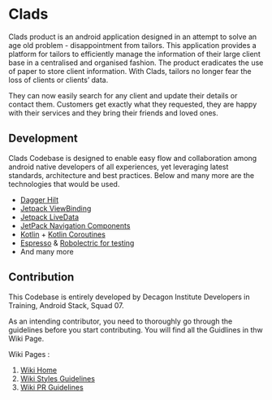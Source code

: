 # Clads

Clads product is an android application designed in an attempt to solve an age old problem - disappointment from tailors. This application provides a platform for tailors to efficiently manage the information of their large client base in a centralised and organised fashion. The product eradicates the use of paper to store client information. With Clads, tailors no longer fear the loss of clients or clients’ data. 

They can now easily search for any client and update their details or contact them.
Customers get exactly what they requested, they are happy with their services and they bring their friends and loved ones.


## Development 

Clads Codebase is designed to enable easy flow and collaboration among android native developers of all experiences, yet leveraging latest standards, architecture and best practices. Below and many more are the technologies that would be used. 

- [Dagger Hilt](https://dagger.dev/hilt/)
- [Jetpack ViewBinding](https://developer.android.com/topic/libraries/view-binding)
- [Jetpack LiveData](https://developer.android.com/topic/libraries/architecture/livedata)
- [JetPack Navigation Components](https://developer.android.com/guide/navigation/navigation-getting-started)
- [Kotlin](https://kotlinlang.org/) + [Kotlin Coroutines](https://kotlinlang.org/docs/reference/coroutines-overview.html)
- [Espresso](https://developer.android.com/training/testing/espresso) & [Robolectric for testing](http://robolectric.org/)
- And many more


## Contribution

This Codebase is entirely developed by Decagon Institute Developers in Training, Android Stack, Squad 07. 

As an intending contributor, you need to thoroughly go through the guidelines before you start contributing. You will find all the Guidlines in thw Wiki Page. 

Wiki Pages :

1. [Wiki Home](https://github.com/decadevs/clads/wiki)
2. [Wiki Styles Guidelines](https://github.com/decadevs/clads/wiki/PR-Style)
3. [Wiki PR Guidelines](https://github.com/decadevs/clads/wiki/Style)


